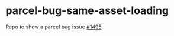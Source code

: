 # parcel-bug-same-asset-loading

Repo to show a parcel bug issue [#1495](https://github.com/parcel-bundler/parcel/issues/1495)
